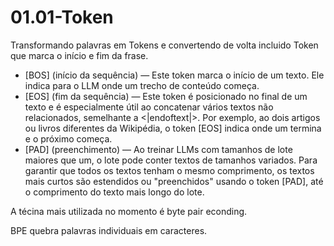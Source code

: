 



# 01.01-Token
Transformando palavras em Tokens e convertendo de volta incluido Token que marca o início e fim da frase.

* [BOS] (início da sequência) — Este token marca o início de um texto. Ele indica para o LLM onde um trecho de conteúdo começa.<br>
* [EOS] (fim da sequência) — Este token é posicionado no final de um texto e é especialmente útil ao concatenar vários textos não relacionados, semelhante a <|endoftext|>. Por exemplo, ao  dois artigos ou livros diferentes da Wikipédia, o token [EOS] indica onde um termina e o próximo começa.<br>
* [PAD] (preenchimento) — Ao treinar LLMs com tamanhos de lote maiores que um, o lote pode conter textos de tamanhos variados. Para garantir que todos os textos tenham o mesmo comprimento, os textos mais curtos são estendidos ou "preenchidos" usando o token [PAD], até o comprimento do texto mais longo do lote.<br>

A técina mais utilizada no momento é byte pair econding.

BPE quebra palavras individuais em caracteres.
